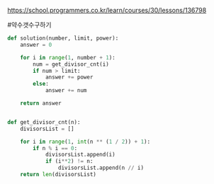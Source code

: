 https://school.programmers.co.kr/learn/courses/30/lessons/136798

#약수갯수구하기
```python
def solution(number, limit, power):
    answer = 0

    for i in range(1, number + 1):
        num = get_divisor_cnt(i)
        if num > limit:
            answer += power
        else:
            answer += num

    return answer


def get_divisor_cnt(n):
    divisorsList = []

    for i in range(1, int(n ** (1 / 2)) + 1):
        if n % i == 0:
            divisorsList.append(i)
            if (i**2) != n:
                divisorsList.append(n // i)
    return len(divisorsList)
```